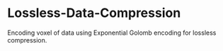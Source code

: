 # Lossless-Data-Compression
Encoding voxel of data using Exponential Golomb encoding for lossless compression.
